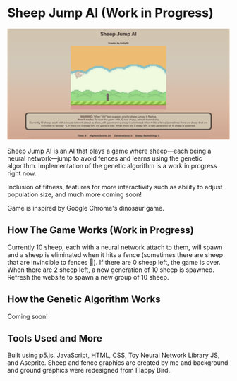 # Sheep Jump AI (Work in Progress)

![Sheep Jump AI](./images/game.png)

Sheep Jump AI is an AI that plays a game where sheep—each being a neural network—jump to avoid fences and learns using the genetic algorithm. Implementation of the genetic algorithm is a work in progress right now.

Inclusion of fitness, features for more interactivity such as ability to adjust population size, and much more coming soon!

Game is inspired by Google Chrome's dinosaur game.

## How The Game Works (Work in Progress)

Currently 10 sheep, each with a neural network attach to them, will spawn and a sheep is eliminated when it hits a fence (sometimes there are sheep that are invincible to fences 👀). If there are 0 sheep left, the game is over. When there are 2 sheep left, a new generation of 10 sheep is spawned. Refresh the website to spawn a new group of 10 sheep.

## How the Genetic Algorithm Works

Coming soon!

## Tools Used and More

Built using p5.js, JavaScript, HTML, CSS, Toy Neural Network Library JS, and Aseprite. Sheep and fence graphics are created by me and background and ground graphics were redesigned from Flappy Bird.
